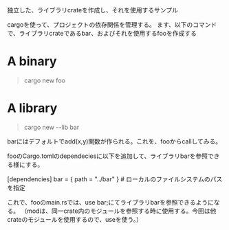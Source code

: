 独立した、ライブラリcrateを作成し、それを使用するサンプル

cargoを使って、プロジェクトの依存関係を管理する。
ます、以下のコマンドで、ライブラリcrateであるbar、およびそれを使用するfooを作成する

# A binary
> cargo new foo

# A library
> cargo new --lib bar

barにはデフォルトでadd(x,y)関数が作られる。これを、fooからcallしてみる。

fooのCargo.tomlのdependeciesに以下を追加して、ライブラリbarを参照できる様にする。

[dependencies]
bar = { path =  "../bar" }  # ローカルのファイルシステムのパスを指定

これで、fooのmain.rsでは、use bar;にてライブラリbarを参照できるようになる。
（modは、同一crate内のモジュールを参照する時に使用する。今回は他crateのモジュールを使用するので、useを使う。）